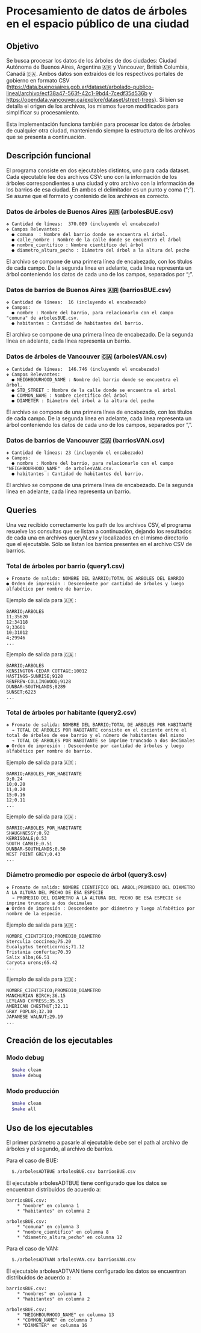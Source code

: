 # Procesamiento de datos de árboles en el espacio público de una ciudad

## Objetivo

Se busca procesar los datos de los árboles de dos ciudades: Ciudad Autónoma de Buenos Aires, Argentina :argentina: y Vancouver, British Columbia, Canadá :canada:.  Ambos datos son extraídos de los respectivos portales de gobierno en formato CSV (https://data.buenosaires.gob.ar/dataset/arbolado-publico-lineal/archivo/ecf38a47-563f-42c1-9bd4-7cedf35d536b y https://opendata.vancouver.ca/explore/dataset/street-trees). Si bien se detalla el origen de los archivos, los mismos fueron modificados para simplificar su procesamiento. 

Esta implementación funciona también para procesar los datos de árboles de cualquier otra ciudad, manteniendo siempre la estructura de los archivos que se presenta a continuación. 

## Descripción funcional

El programa consiste en dos ejecutables distintos, uno para cada dataset. Cada ejecutable lee dos archivos CSV: uno con la información de los
árboles correspondientes a una ciudad y otro archivo con la información de los barrios de esa ciudad. En ambos el delimitador es un punto y coma (“;”). Se asume que el formato y contenido de los archivos es correcto.

### Datos de árboles de Buenos Aires :argentina: (arbolesBUE.csv) ​

```
❖ Cantidad de líneas: ​ 370.089 (incluyendo el encabezado)
❖ Campos Relevantes:
  ● comuna ​ : Nombre del barrio donde se encuentra el árbol.
  ● calle_nombre ​: Nombre de la calle donde se encuentra el árbol
  ● nombre_cientifico ​: Nombre científico del árbol
  ● diametro_altura_pecho ​: Diámetro del árbol a la altura del pecho
```
El archivo se compone de una primera línea de encabezado, con los títulos de cada campo.
De la segunda línea en adelante, cada línea representa un árbol conteniendo los datos de cada uno de
los campos, separados por “;”.

### Datos de barrios de Buenos Aires :argentina: (barriosBUE.csv) ​
```
❖ Cantidad de líneas: ​ 16 (incluyendo el encabezado)
❖ Campos:
  ● nombre ​:​ Nombre del barrio, para relacionarlo con el campo "comuna" de arbolesBUE.csv.
  ● habitantes ​:​ Cantidad de habitantes del barrio.
```
El archivo se compone de una primera línea de encabezado. De la segunda línea en adelante,
cada línea representa un barrio.

###  Datos de árboles de Vancouver :canada: (arbolesVAN.csv) ​

```
❖ Cantidad de líneas: ​ 146.746 (incluyendo el encabezado)
❖ Campos Relevantes:
  ● NEIGHBOURHOOD_NAME ​:​ Nombre del barrio donde se encuentra el árbol.
  ● STD_STREET ​: Nombre de la calle donde se encuentra el árbol
  ● COMMON_NAME ​: Nombre científico del árbol
  ● DIAMETER ​: Diámetro del árbol a la altura del pecho
```
El archivo se compone de una primera línea de encabezado, con los títulos de cada campo.
De la segunda línea en adelante, cada línea representa un árbol conteniendo los datos de cada uno de
los campos, separados por “,”.

### Datos de barrios de Vancouver :canada: (barriosVAN.csv) ​
```
❖ Cantidad de líneas: ​23 (incluyendo el encabezado)
❖ Campos:
  ● nombre ​:​ Nombre del barrio, para relacionarlo con el campo "NEIGHBOURHOOD_NAME" ​ de ​arbolesVAN.csv​.
  ● habitantes ​:​ Cantidad de habitantes del barrio.
```
El archivo se compone de una primera línea de encabezado. De la segunda línea en adelante,
cada línea representa un barrio.

## Queries 

Una vez recibido correctamente los path de los archivos CSV, el programa resuelve las consultas que se listan a continuación, dejando los resultados de cada
una en archivos queryN.csv y localizados en el mismo directorio que el ejecutable. Sólo se listan los barrios presentes en el archivo CSV de barrios.

### Total de árboles por barrio (query1.csv)
```
❖ Fromato de salida: ​NOMBRE DEL BARRIO;TOTAL DE ARBOLES DEL BARRIO
● Orden de impresión ​:​ Descendente por cantidad de árboles y luego alfabético por nombre de barrio. 
```
Ejemplo de salida para :argentina: :
```
BARRIO;ARBOLES
11;35620
12;34118
9;33601
10;31012
4;29946
...
```
Ejemplo de salida para :canada: :
```
BARRIO;ARBOLES
KENSINGTON-CEDAR COTTAGE;10012
HASTINGS-SUNRISE;9128
RENFREW-COLLINGWOOD;9128
DUNBAR-SOUTHLANDS;8289
SUNSET;6223
...
```

### Total de árboles por habitante (query2.csv)

```
❖ Fromato de salida: ​NOMBRE DEL BARRIO;TOTAL DE ARBOLES POR HABITANTE
  → TOTAL DE ARBOLES POR HABITANTE consiste en el cociente entre el total de árboles de ese barrio y el número de habitantes del mismo
  → TOTAL DE ARBOLES POR HABITANTE se imprime truncado a dos decimales
● Orden de impresión ​:​ Descendente por cantidad de árboles y luego alfabético por nombre de barrio. 
```
Ejemplo de salida para :argentina: :
```
BARRIO;ARBOLES_POR_HABITANTE
9;0.24
10;0.20
11;0.20
15;0.16
12;0.11
...
```
Ejemplo de salida para :canada: :
```
BARRIO;ARBOLES_POR_HABITANTE
SHAUGHNESSY;0.92
KERRISDALE;0.53
SOUTH CAMBIE;0.51
DUNBAR-SOUTHLANDS;0.50
WEST POINT GREY;0.43
...
```

### Diámetro promedio por especie de árbol (query3.csv)
```
❖ Fromato de salida: ​NOMBRE CIENTIFICO DEL ARBOL;PROMEDIO DEL DIAMETRO A LA ALTURA DEL PECHO DE ESA ESPECIE
  → PROMEDIO DEL DIAMETRO A LA ALTURA DEL PECHO DE ESA ESPECIE se imprime truncado a dos decimales
● Orden de impresión ​:​ Descendente por diámetro y luego alfabético por nombre de la especie. 
```
Ejemplo de salida para :argentina: :
```
NOMBRE_CIENTIFICO;PROMEDIO_DIAMETRO
Sterculia coccinea;75.20
Eucalyptus tereticornis;71.12
Tristania conferta;70.39
Salix alba;66.51
Caryota urens;65.42
...
```
Ejemplo de salida para :canada: :
```
NOMBRE_CIENTIFICO;PROMEDIO_DIAMETRO
MANCHURIAN BIRCH;36.15
LEYLAND CYPRESS;35.53
AMERICAN CHESTNUT;32.11
GRAY POPLAR;32.10
JAPANESE WALNUT;29.19
...
```

## Creación de los ejecutables

### Modo debug

```bash
  $make clean
  $make debug
```

### Modo producción

```bash
  $make clean
  $make all
```

## Uso de los ejecutables

El primer parámetro a pasarle al ejecutable debe ser el path al archivo de árboles y el segundo, al archivo de barrios.

Para el caso de BUE:
```bash
  $./arbolesADTBUE arbolesBUE.csv barriosBUE.csv
```
El ejecutable arbolesADTBUE tiene configurado que los datos se encuentran distribuidos de acuerdo a:

    barriosBUE.csv:
        * "nombre" en columna 1
        * "habitantes" en columna 2

    arbolesBUE.csv:
        * "comuna" en columna 3
        * "nombre_cientifico" en columna 8
        * "diametro_altura_pecho" en columna 12

Para el caso de VAN:
```bash
  $./arbolesADTVAN arbolesVAN.csv barriosVAN.csv
```
El ejecutable arbolesADTVAN tiene configurado los datos se encuentran distribuidos de acuerdo a:

    barriosBUE.csv:
        * "nombres" en columna 1
        * "habitantes" en columna 2

    arbolesBUE.csv:
        * "NEIGHBOURHOOD_NAME" en columna 13
        * "COMMON_NAME" en columna 7
        * "DIAMETER" en columna 16
